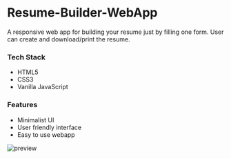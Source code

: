 # Resume-Builder-WebApp
A responsive web app for building your resume just by filling one form.
User can create and download/print the resume.

### Tech Stack
- HTML5
- CSS3
- Vanilla JavaScript

### Features
- Minimalist UI
- User friendly interface
- Easy to use webapp


![preview](https://user-images.githubusercontent.com/88632352/169235110-f13efd74-6c6b-4889-ab45-82598bc2ffff.png)
